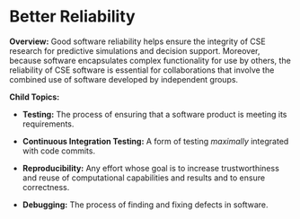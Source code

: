 # Better Reliability

**Overview:** Good software reliability helps ensure the integrity of CSE research for predictive simulations and decision support.  Moreover, because software encapsulates complex functionality for use by others, the reliability of CSE software is essential for collaborations that involve the combined use of software developed by independent groups.  

**Child Topics:**

- **Testing:**
The process of ensuring that a software product is meeting its requirements.

- **Continuous Integration Testing:**
A form of testing *maximally* integrated with code commits.

- **Reproducibility:**
Any effort whose goal is to increase trustworthiness and reuse of computational capabilities and results and to ensure correctness.

- **Debugging:**
The process of finding and fixing defects in software.

<!---
Category order: 4
--->
